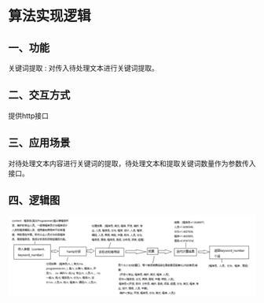 # 算法实现逻辑

## 

## 一、功能

关键词提取 : 对传入待处理文本进行关键词提取。

## 二、交互方式

提供http接口

## 三、应用场景

 对待处理文本内容进行关键词的提取，待处理文本和提取关键词数量作为参数传入接口。

## 四、逻辑图

![关键词提取实现逻辑](logic_picture/关键词提取实现逻辑.png)